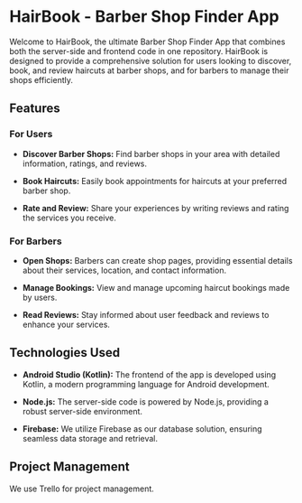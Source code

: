 # HairBook - Barber Shop Finder App

Welcome to HairBook, the ultimate Barber Shop Finder App that combines both the server-side and frontend code in one repository. HairBook is designed to provide a comprehensive solution for users looking to discover, book, and review haircuts at barber shops, and for barbers to manage their shops efficiently.

## Features

### For Users

- **Discover Barber Shops:** Find barber shops in your area with detailed information, ratings, and reviews.
  
- **Book Haircuts:** Easily book appointments for haircuts at your preferred barber shop.

- **Rate and Review:** Share your experiences by writing reviews and rating the services you receive.

### For Barbers

- **Open Shops:** Barbers can create shop pages, providing essential details about their services, location, and contact information.

- **Manage Bookings:** View and manage upcoming haircut bookings made by users.

- **Read Reviews:** Stay informed about user feedback and reviews to enhance your services.

## Technologies Used

- **Android Studio (Kotlin):** The frontend of the app is developed using Kotlin, a modern programming language for Android development.

- **Node.js:** The server-side code is powered by Node.js, providing a robust server-side environment.

- **Firebase:** We utilize Firebase as our database solution, ensuring seamless data storage and retrieval.

## Project Management

We use Trello for project management.

